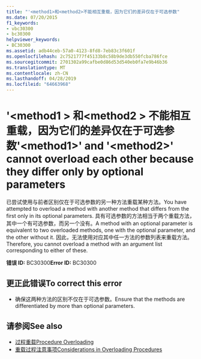 ```yaml
---
title: "'<method1>和<method2>不能相互重载，因为它们的差异仅在于可选参数"
ms.date: 07/20/2015
f1_keywords:
- vbc30300
- bc30300
helpviewer_keywords:
- BC30300
ms.assetid: adb44ceb-57a0-4123-8fd8-7eb83c3f601f
ms.openlocfilehash: 2c7521777f45133b8c58b9de3db550fcba786fce
ms.sourcegitcommit: 2701302a99cafbe0d86d53d540eb0fa7e9b46b36
ms.translationtype: MT
ms.contentlocale: zh-CN
ms.lasthandoff: 04/28/2019
ms.locfileid: "64663968"
---
```

# <a name="method1-and-method2-cannot-overload-each-other-because-they-differ-only-by-optional-parameters"></a><span data-ttu-id="66af8-102">'\<method1 > 和\<method2 > 不能相互重载，因为它们的差异仅在于可选参数</span><span class="sxs-lookup"><span data-stu-id="66af8-102">'\<method1>' and '\<method2>' cannot overload each other because they differ only by optional parameters</span></span>
<span data-ttu-id="66af8-103">已尝试使用与前者区别仅在于可选参数的另一种方法重载某种方法。</span><span class="sxs-lookup"><span data-stu-id="66af8-103">You have attempted to overload a method with another method that differs from the first only in its optional parameters.</span></span> <span data-ttu-id="66af8-104">具有可选参数的方法相当于两个重载方法，其中一个有可选参数，而另一个没有。</span><span class="sxs-lookup"><span data-stu-id="66af8-104">A method with an optional parameter is equivalent to two overloaded methods, one with the optional parameter, and the other without it.</span></span> <span data-ttu-id="66af8-105">因此，无法使用对应其中任一方法的参数列表来重载方法。</span><span class="sxs-lookup"><span data-stu-id="66af8-105">Therefore, you cannot overload a method with an argument list corresponding to either of these.</span></span>  
  
 <span data-ttu-id="66af8-106">**错误 ID:** BC30300</span><span class="sxs-lookup"><span data-stu-id="66af8-106">**Error ID:** BC30300</span></span>  
  
## <a name="to-correct-this-error"></a><span data-ttu-id="66af8-107">更正此错误</span><span class="sxs-lookup"><span data-stu-id="66af8-107">To correct this error</span></span>  
  
- <span data-ttu-id="66af8-108">确保这两种方法的区别不仅在于可选参数。</span><span class="sxs-lookup"><span data-stu-id="66af8-108">Ensure that the methods are differentiated by more than optional parameters.</span></span>  
  
## <a name="see-also"></a><span data-ttu-id="66af8-109">请参阅</span><span class="sxs-lookup"><span data-stu-id="66af8-109">See also</span></span>

- [<span data-ttu-id="66af8-110">过程重载</span><span class="sxs-lookup"><span data-stu-id="66af8-110">Procedure Overloading</span></span>](../../visual-basic/programming-guide/language-features/procedures/procedure-overloading.md)
- [<span data-ttu-id="66af8-111">重载过程注意事项</span><span class="sxs-lookup"><span data-stu-id="66af8-111">Considerations in Overloading Procedures</span></span>](../../visual-basic/programming-guide/language-features/procedures/considerations-in-overloading-procedures.md)
